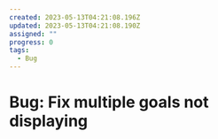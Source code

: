 ```yaml
---
created: 2023-05-13T04:21:08.196Z
updated: 2023-05-13T04:21:08.190Z
assigned: ""
progress: 0
tags:
  - Bug
---
```


# Bug: Fix multiple goals not displaying
